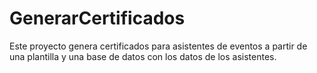# GenerarCertificados
Este proyecto genera certificados para asistentes de eventos a partir de una plantilla y una base de datos con los datos de los asistentes.
